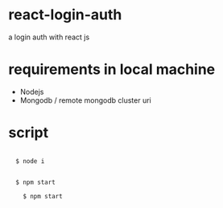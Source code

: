 # react-login-auth
a login auth with react js
# requirements in local machine
* Nodejs  
* Mongodb / remote mongodb cluster uri
# script
<code>
  $ node i
  <br>
  $ npm start
</code>
<code>
    $ npm start
  </code>

